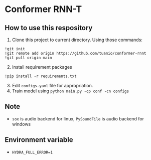 # Conformer RNN-T

## How to use this respository

1. Clone this project to current directory. Using those commands:
```
!git init
!git remote add origin https://github.com/tuanio/conformer-rnnt
!git pull origin main
```
2. Install requirement packages
```
!pip install -r requirements.txt
```
3. Edit `configs.yaml` file for appropriation.
4. Train model using `python main.py -cp conf -cn configs`

## Note
- `sox` is audio backend for linux, `PySoundFile` is audio backend for windows

## Environment variable
- `HYDRA_FULL_ERROR=1`